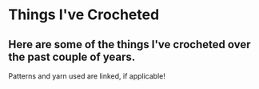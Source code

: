 # Things I've Crocheted
## Here are some of the things I've crocheted over the past couple of years.
Patterns and yarn used are linked, if applicable!

